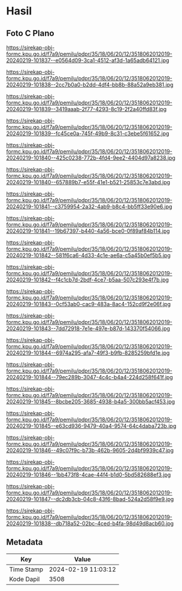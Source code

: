 # Hasil

## Foto C Plano

https://sirekap-obj-formc.kpu.go.id/f7a9/pemilu/pdpr/35/18/06/20/12/3518062012019-20240219-101837--e0564d09-3ca1-4512-af3d-1a65adb64121.jpg

https://sirekap-obj-formc.kpu.go.id/f7a9/pemilu/pdpr/35/18/06/20/12/3518062012019-20240219-101838--2cc7b0a0-b2dd-4df4-bb8b-88a52a9eb381.jpg

https://sirekap-obj-formc.kpu.go.id/f7a9/pemilu/pdpr/35/18/06/20/12/3518062012019-20240219-101839--3419aaab-2f77-4293-8c19-2f2a40ffd83f.jpg

https://sirekap-obj-formc.kpu.go.id/f7a9/pemilu/pdpr/35/18/06/20/12/3518062012019-20240219-101839--fc45ce0a-745f-49b9-8c31-c3ebe5f61652.jpg

https://sirekap-obj-formc.kpu.go.id/f7a9/pemilu/pdpr/35/18/06/20/12/3518062012019-20240219-101840--425c0238-772b-4fd4-9ee2-4404d97a8238.jpg

https://sirekap-obj-formc.kpu.go.id/f7a9/pemilu/pdpr/35/18/06/20/12/3518062012019-20240219-101840--657889b7-e55f-41e1-b521-25853c7e3abd.jpg

https://sirekap-obj-formc.kpu.go.id/f7a9/pemilu/pdpr/35/18/06/20/12/3518062012019-20240219-101841--c3759954-2a32-4ab9-b8c4-bb5ff33e90e6.jpg

https://sirekap-obj-formc.kpu.go.id/f7a9/pemilu/pdpr/35/18/06/20/12/3518062012019-20240219-101841--19b67397-b440-4a56-bce0-0f89af84b114.jpg

https://sirekap-obj-formc.kpu.go.id/f7a9/pemilu/pdpr/35/18/06/20/12/3518062012019-20240219-101842--581f6ca6-4d33-4c1e-ae6a-c5a45b0ef5b5.jpg

https://sirekap-obj-formc.kpu.go.id/f7a9/pemilu/pdpr/35/18/06/20/12/3518062012019-20240219-101842--f4c1cb7d-2bdf-4ce7-b5aa-507c293e4f7b.jpg

https://sirekap-obj-formc.kpu.go.id/f7a9/pemilu/pdpr/35/18/06/20/12/3518062012019-20240219-101843--0cf53ab0-cac9-483a-8ac4-152cd9f2e06f.jpg

https://sirekap-obj-formc.kpu.go.id/f7a9/pemilu/pdpr/35/18/06/20/12/3518062012019-20240219-101843--7dd72918-7e1e-497e-b87d-143370f54066.jpg

https://sirekap-obj-formc.kpu.go.id/f7a9/pemilu/pdpr/35/18/06/20/12/3518062012019-20240219-101844--6974a295-afa7-49f3-b9fb-8285259bfd1e.jpg

https://sirekap-obj-formc.kpu.go.id/f7a9/pemilu/pdpr/35/18/06/20/12/3518062012019-20240219-101844--79ec289b-3047-4c4c-b4a4-224d258f641f.jpg

https://sirekap-obj-formc.kpu.go.id/f7a9/pemilu/pdpr/35/18/06/20/12/3518062012019-20240219-101845--8bcbe205-3685-4938-b4a5-300bb5acf453.jpg

https://sirekap-obj-formc.kpu.go.id/f7a9/pemilu/pdpr/35/18/06/20/12/3518062012019-20240219-101845--e63cd936-9479-40a4-9574-64c4daba723b.jpg

https://sirekap-obj-formc.kpu.go.id/f7a9/pemilu/pdpr/35/18/06/20/12/3518062012019-20240219-101846--49c07f9c-b73b-462b-9605-2d4bf9939c47.jpg

https://sirekap-obj-formc.kpu.go.id/f7a9/pemilu/pdpr/35/18/06/20/12/3518062012019-20240219-101846--1bb473f8-4cae-44f4-b1d0-5bd582688ef3.jpg

https://sirekap-obj-formc.kpu.go.id/f7a9/pemilu/pdpr/35/18/06/20/12/3518062012019-20240219-101847--dc2db3cb-04c8-43f6-8bad-524a2d58f9e9.jpg

https://sirekap-obj-formc.kpu.go.id/f7a9/pemilu/pdpr/35/18/06/20/12/3518062012019-20240219-101838--db718a52-02bc-4ced-b4fa-98d49d8acb60.jpg


## Metadata

| Key        | Value               |
| ---------- | ------------------- |
| Time Stamp | 2024-02-19 11:03:12 |
| Kode Dapil | 3508                |



